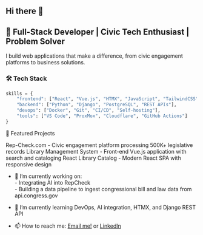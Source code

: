 ## Hi there 👋
## 🚀 Full-Stack Developer | Civic Tech Enthusiast | Problem Solver

I build web applications that make a difference, from civic engagement platforms to business solutions.

### 🛠️ Tech Stack
```python
skills = {
    "frontend": ["React", "Vue.js", "HTMX", "JavaScript", "TailwindCSS"],
    "backend": ["Python", "Django", "PostgreSQL", "REST APIs"],
    "devops": ["Docker", "Git", "CI/CD", "Self-hosting"],
    "tools": ["VS Code", "ProxMox", "Cloudflare", "GitHub Actions"]
}
```

🌟 Featured Projects

Rep-Check.com - Civic engagement platform processing 500K+ legislative records
Library Management System - Front-end Vue.js application with search and cataloging
React Library Catalog - Modern React SPA with responsive design

- 🔭 I’m currently working on: <br>
      - Integrating AI into RepCheck <br>
			- Building a data pipeline to ingest congressional bill and law data from<br>                   api.congress.gov
  
- 🌱 I’m currently learning DevOps, AI integration, HTMX, and Django REST API
  
- 📫 How to reach me: [Email me!](mailto:jackweidman1@gmail.com)  or [LinkedIn](linkedin.com/in/john-weidman-685601261 )
<!--
**JohnWeidman/JohnWeidman** is a ✨ _special_ ✨ repository because its `README.md` (this file) appears on your GitHub profile.

Here are some ideas to get you started:

- 🤔 I’m looking for help with ...
- 💬 Ask me about ...
- 😄 Pronouns: ...
- ⚡ Fun fact: ...
-->
